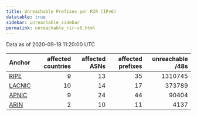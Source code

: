 ```yaml
---
title: Unreachable Prefixes per RIR (IPv6)
datatable: true
sidebar: unreachable_sidebar
permalink: unreachable_rir-v6.html
---
```


Data as of 2020-09-18 11:20:00 UTC


<div class="datatable-begin"></div>

| Anchor                                         |   affected countries |   affected ASNs |   affected prefixes |   unreachable /48s |
|:-----------------------------------------------|---------------------:|----------------:|--------------------:|-------------------:|
| [RIPE](unreachable_RIPE_NCC_RPKI_Root-v6.html) |                    9 |              13 |                  35 |            1310745 |
| [LACNIC](unreachable_LACNIC_RPKI_Root-v6.html) |                   10 |              14 |                  17 |             373789 |
| [APNIC](unreachable_APNIC_RPKI_Root-v6.html)   |                    9 |              24 |                  44 |              90404 |
| [ARIN](unreachable_ARIN-v6.html)               |                    2 |              10 |                  11 |               4137 |

<div class="datatable-end"></div>